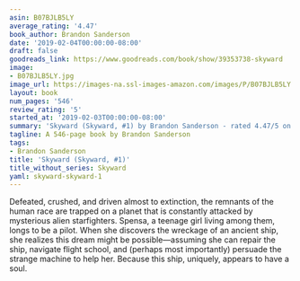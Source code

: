 ```yaml
---
asin: B07BJLB5LY
average_rating: '4.47'
book_author: Brandon Sanderson
date: '2019-02-04T00:00:00-08:00'
draft: false
goodreads_link: https://www.goodreads.com/book/show/39353738-skyward
image:
- B07BJLB5LY.jpg
image_url: https://images-na.ssl-images-amazon.com/images/P/B07BJLB5LY.01._SCLZZZZZZZ.jpg
layout: book
num_pages: '546'
review_rating: '5'
started_at: '2019-02-03T00:00:00-08:00'
summary: 'Skyward (Skyward, #1) by Brandon Sanderson - rated 4.47/5 on Goodreads'
tagline: A 546-page book by Brandon Sanderson
tags:
- Brandon Sanderson
title: 'Skyward (Skyward, #1)'
title_without_series: Skyward
yaml: skyward-skyward-1
---
```


Defeated, crushed, and driven almost to extinction, the remnants of the human race are trapped on a planet that is constantly attacked by mysterious alien starfighters. Spensa, a teenage girl living among them, longs to be a pilot. When she discovers the wreckage of an ancient ship, she realizes this dream might be possible—assuming she can repair the ship, navigate flight school, and (perhaps most importantly) persuade the strange machine to help her. Because this ship, uniquely, appears to have a soul.